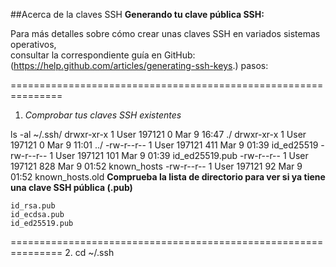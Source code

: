  ##Acerca de la claves SSH
**Generando tu clave pública SSH:**  

Para más detalles sobre cómo crear unas claves SSH en variados sistemas operativos,  
consultar la correspondiente guía en GitHub: (https://help.github.com/articles/generating-ssh-keys.)
pasos:


===============================================================
1. *Comprobar tus claves SSH existentes*


 ls -al ~/.ssh/
    drwxr-xr-x 1 User 197121   0 Mar  9 16:47 ./
    drwxr-xr-x 1 User 197121   0 Mar  9 11:01 ../
    -rw-r--r-- 1 User 197121 411 Mar  9 01:39 id_ed25519
    -rw-r--r-- 1 User 197121 101 Mar  9 01:39 id_ed25519.pub
    -rw-r--r-- 1 User 197121 828 Mar  9 01:52 known_hosts
    -rw-r--r-- 1 User 197121  92 Mar  9 01:52 known_hosts.old
**Comprueba la lista de directorio para ver si ya tiene una clave SSH pública (.pub)**

    id_rsa.pub
    id_ecdsa.pub
    id_ed25519.pub
===============================================================
 2. 
 cd ~/.ssh
